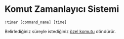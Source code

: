 # Komut Zamanlayıcı Sistemi <Badge type="info" text="planned"/>

```
!timer [command_name] [time]
```

Belirlediğiniz süreyle istediğiniz [özel komutu](/tr/twitch-bot/custom-commands) döndürür.
